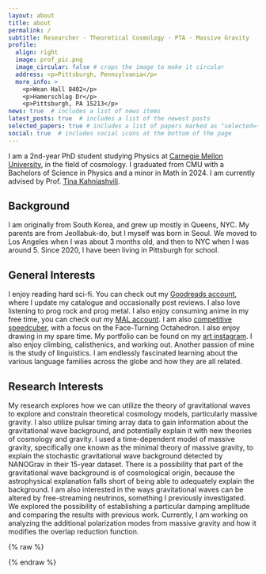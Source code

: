 ```yaml
---
layout: about
title: about
permalink: /
subtitle: Researcher · Theoretical Cosmology · PTA · Massive Gravity
profile:
  align: right
  image: prof_pic.png
  image_circular: false # crops the image to make it circular
  address: <p>Pittsburgh, Pennsylvania</p>
  more_info: >
    <p>Wean Hall 8402</p>
    <p>Hamerschlag Dr</p>
    <p>Pittsburgh, PA 15213</p>
news: true  # includes a list of news items
latest_posts: true  # includes a list of the newest posts
selected_papers: true # includes a list of papers marked as "selected={true}"
social: true  # includes social icons at the bottom of the page
---
```


I am a 2nd-year PhD student studying Physics at [Carnegie Mellon University](https://www.cmu.edu/), in the field of cosmology. I graduated from CMU with a Bachelors of Science in Physics and a minor in Math in 2024. I am currently advised by Prof. [Tina Kahniashvili](https://www.cmu.edu/physics/people/faculty/kahniashvili.html). 

## Background

 I am originally from South Korea, and grew up mostly in Queens, NYC. My parents are from Jeollabuk-do, but I myself was born in Seoul. We moved to Los Angeles when I was about 3 months old, and then to NYC when I was around 5. Since 2020, I have been living in Pittsburgh for school.

## General Interests

I enjoy reading hard sci-fi. You can check out my [Goodreads account](https://www.goodreads.com/user/show/86513877-chris-choi), where I update my catalogue and occasionally post reviews. I also love listening to prog rock and prog metal. I also enjoy consuming anime in my free time, you can check out my [MAL account](https://myanimelist.net/profile/ChrisChoi314). I am also [competitive speedcuber](https://www.worldcubeassociation.org/persons/2016CHOI01), with a focus on the Face-Turning Octahedron. I also enjoy drawing in my spare time. My portfolio can be found on my [art instagram](https://www.instagram.com/sophonicai/). I also enjoy climbing, calisthenics, and working out. Another passion of mine is the study of linguistics. I am endlessly fascinated learning about the various language families across the globe and how they are all related.

## Research Interests

My research explores how we can utilize the theory of gravitational waves to explore and constrain theoretical cosmology models, particularly massive gravity. I also utilize pulsar timing array data to gain information about the gravitational wave background, and potentially explain it with new theories of cosmology and gravity. I used a time-dependent model of massive gravity, specifically one known as the minimal theory of massive gravity, to explain the stochastic gravitational wave background detected by NANOGrav in their 15-year dataset. There is a possibility that part of the gravitational wave background is of cosmological origin, because the astrophysical explanation falls short of being able to adequately explain the background. I am also interested in the ways gravitational waves can be altered by free-streaming neutrinos, something I previously investigated. We explored the possibility of establishing a particular damping amplitude and comparing the results with previous work. Currently, I am working on analyzing the additional polarization modes from massive gravity and how it modifies the overlap reduction function.

{% raw %}
<!-- ——— enable Abs / Bib toggle on this page ——— -->
<script>
document.addEventListener('DOMContentLoaded', () => {

  /* Abs button */
  document.querySelectorAll('.links .abstract').forEach(btn =>
    btn.addEventListener('click', () => {
      const blk = btn.closest('.entry-body').querySelector('div.abstract');  // <-- NB: div!
      blk.classList.toggle('open');
      blk.classList.toggle('hidden');
    })
  );

  /* Bib button */
  document.querySelectorAll('.links .bibtex').forEach(btn =>
    btn.addEventListener('click', () => {
      const blk = btn.closest('.entry-body').querySelector('div.bibtex');    // <-- NB: div!
      blk.classList.toggle('open');
      blk.classList.toggle('hidden');
    })
  );

});
</script>
{% endraw %}
